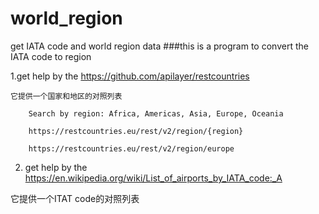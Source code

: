 # world_region
get IATA code and world region data
###this is a program to convert the IATA code to region

1.get help by the https://github.com/apilayer/restcountries
  
    它提供一个国家和地区的对照列表
```    
    Search by region: Africa, Americas, Asia, Europe, Oceania

    https://restcountries.eu/rest/v2/region/{region}

    https://restcountries.eu/rest/v2/region/europe
  ```
  
2. get help by the https://en.wikipedia.org/wiki/List_of_airports_by_IATA_code:_A

  它提供一个ITAT code的对照列表
